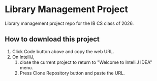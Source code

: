 # Library Management Project

Library management project repo for the IB CS class of 2026.

## How to download this project

1. Click Code button above and copy the web URL.
2. On IntelliJ,
    1. close the current project to return to "Welcome to IntelliJ IDEA" menu.
    2. Press Clone Repository button and paste the URL.